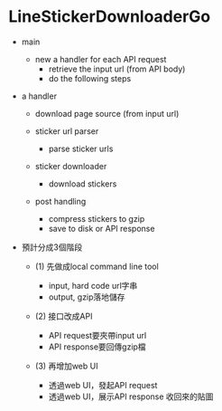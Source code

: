 # LineStickerDownloaderGo

- main
    - new a handler for each API request
        - retrieve the input url (from API body)
        - do the following steps


- a handler
    - download page source (from input url)

    - sticker url parser
        - parse sticker urls

    - sticker downloader
        - download stickers

    - post handling
        - compress stickers to gzip
        - save to disk or API response


- 預計分成3個階段
    - (1) 先做成local command line tool
        - input, hard code url字串
        - output, gzip落地儲存

    - (2) 接口改成API
        - API request要夾帶input url
        - API response要回傳gzip檔
    
    - (3) 再增加web UI
        - 透過web UI，發起API request
        - 透過web UI，展示API response 收回來的貼圖
